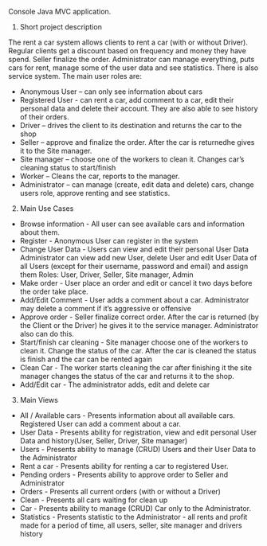 Console Java MVC application.

1.	Short project description

The rent a car system allows clients to rent a car (with or without Driver). Regular clients get a discount based on frequency and money they have spend.
Seller finalize the order.
Administrator can manage everything, puts cars for rent, manage some of the user data and see statistics.
There is also service system.
The main user roles are:
- Anonymous User – can only see information about cars
- Registered User - can rent a car, add comment to a car, edit their personal data and delete their account. They are also able to see history of their orders.
- Driver – drives the client to its destination and returns the car to the shop
- Seller – approve and finalize the order. After the car is returnedhe gives it to the Site manager.
- Site manager – choose one of the workers to clean it. Changes car’s cleaning status to start/finish
- Worker – Cleans the car, reports to the manager.
- Administrator – can manage (create, edit data and delete) cars, change users role, approve renting and see statistics.

2.	Main Use Cases
-	Browse information - All user can see available cars and information about them.
-	Register - Anonymous User can register in the system 
- Change User Data - Users can view and edit their personal User Data
Administrator can view add new User, delete User and edit User Data of all Users (except for their username, password and email) and assign them Roles: User, Driver, Seller, Site manager, Admin
- Make order - User place an order and edit or cancel it two days before the order take place.
- Add/Edit Comment - User adds a comment about a car. 
Administrator may delete a comment if it’s aggressive or offensive
- Approve order - Seller finalize correct order. After the car is returned (by the Client or the Driver) he gives it to the service manager.
Administrator also can do this.
- Start/finish car cleaning - Site manager choose one of the workers to clean it. Change the status of the car. After the car is cleaned the status is finish and the car can be rented again
- Clean Car - The worker starts cleaning the car after finishing it the site manager changes the status of the car and returns it to the shop.
-	Add/Edit car - The administrator adds, edit and delete car

3.	Main Views
- All / Available cars - Presents information about all available cars.
Registered User can add a comment about a car.
-	User Data - Presents ability for registration, view and edit personal User Data
and history(User, Seller, Driver, Site manager)
-	Users - Presents ability to manage (CRUD) Users and their User Data to the Administrator
-	Rent a car - Presents ability for renting a car to registered User.
-	Pending orders - Presents ability to approve order to Seller and Administrator
-	Orders - Presents all current orders (with or without a Driver)
-	Clean - Presents all cars waiting for clean up
-	Car - Presents ability to manage (CRUD) Car only to the Administrator.
-	Statistics - Presents statistic to the Administrator - all rents and profit made for a period of time,
all users, seller, site manager and drivers history
